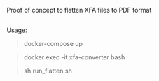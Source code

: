 Proof of concept to flatten XFA files to PDF format

##

Usage:

>docker-compose up

>docker exec -it xfa-converter bash

>sh run_flatten.sh
